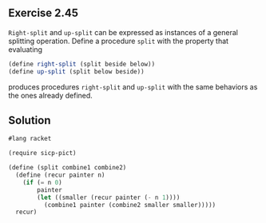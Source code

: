 ## Exercise 2.45

`Right-split` and `up-split` can be expressed as instances of a general
splitting operation. Define a procedure `split` with the property that
evaluating

```scheme
(define right-split (split beside below))
(define up-split (split below beside))
```

produces procedures `right-split` and `up-split` with the same behaviors as the
ones already defined.

## Solution

```scheme
#lang racket

(require sicp-pict)

(define (split combine1 combine2)
  (define (recur painter n)
    (if (= n 0)
        painter
        (let ((smaller (recur painter (- n 1))))
          (combine1 painter (combine2 smaller smaller)))))
  recur)
```
